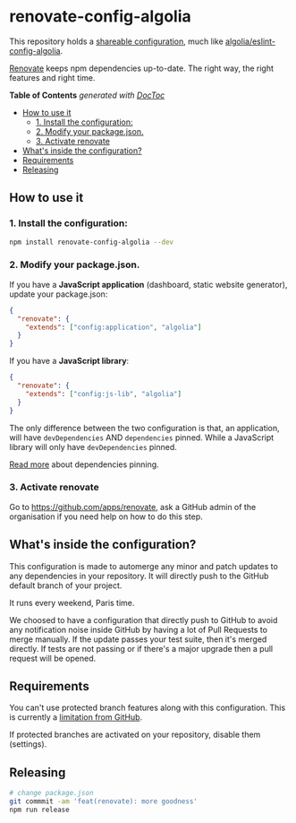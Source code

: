 # renovate-config-algolia

This repository holds a [shareable configuration](https://renovateapp.com/docs/configuration-reference/config-presets), much like [algolia/eslint-config-algolia](https://github.com/algolia/eslint-config-algolia/).

[Renovate](https://renovateapp.com/) keeps npm dependencies up-to-date. The right
way, the right features and right time.

<!-- START doctoc generated TOC please keep comment here to allow auto update -->
<!-- DON'T EDIT THIS SECTION, INSTEAD RE-RUN doctoc TO UPDATE -->
**Table of Contents**  *generated with [DocToc](https://github.com/thlorenz/doctoc)*

- [How to use it](#how-to-use-it)
  - [1. Install the configuration:](#1-install-the-configuration)
  - [2. Modify your package.json.](#2-modify-your-packagejson)
  - [3. Activate renovate](#3-activate-renovate)
- [What's inside the configuration?](#whats-inside-the-configuration)
- [Requirements](#requirements)
- [Releasing](#releasing)

<!-- END doctoc generated TOC please keep comment here to allow auto update -->

## How to use it

### 1. Install the configuration:

```sh
npm install renovate-config-algolia --dev
```

### 2. Modify your package.json.

If you have a **JavaScript application** (dashboard, static website generator), update your package.json:

```json
{
  "renovate": {
    "extends": ["config:application", "algolia"]
  }
}
```

If you have a **JavaScript library**:

```json
{
  "renovate": {
    "extends": ["config:js-lib", "algolia"]
  }
}
```

The only difference between the two configuration is that, an application, will have `devDependencies` AND `dependencies` pinned. While a JavaScript library will only have `devDependencies` pinned.

[Read more](https://renovateapp.com/docs/deep-dives/dependency-pinning) about dependencies pinning.

### 3. Activate renovate

Go to https://github.com/apps/renovate, ask a GitHub admin of the organisation if you need help on how to do this step.

## What's inside the configuration?

This configuration is made to automerge any minor and patch updates to any dependencies in your repository. It will directly push to the GitHub default branch of your project.

It runs every weekend, Paris time.

We choosed to have a configuration that directly push to GitHub to avoid any notification noise inside GitHub by having a lot of Pull Requests to merge manually. If the update passes your test suite, then it's merged directly. If tests are not passing or if there's a major upgrade then a pull request will be opened.

## Requirements

You can't use protected branch features along with this configuration. This is currently a [limitation from GitHub](https://platform.github.community/t/repositories-which-have-protected-branches-with-push-restrictions-have-no-ability-to-grant-push-rights-to-integrations/1376/36).

If protected branches are activated on your repository, disable them (settings).

## Releasing

```sh
# change package.json
git commmit -am 'feat(renovate): more goodness'
npm run release
```
